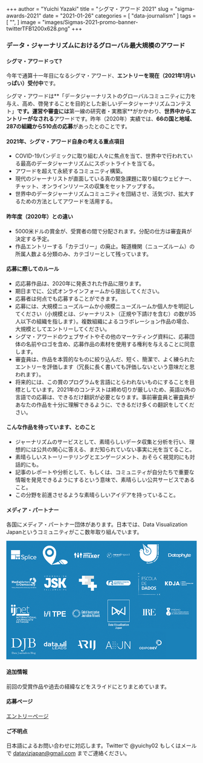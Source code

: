 +++
author = "Yuichi Yazaki"
title = "シグマ・アワード 2021"
slug = "sigma-awards-2021"
date = "2021-01-26"
categories = [
    "data-journalism"
]
tags = [
    "",
]
image = "images/Sigmas-2021-promo-banner-twitterTFB1200x628.png"
+++

### データ・ジャーナリズムにおけるグローバル最大規模のアワード

#### シグマ・アワードって?

今年で通算十一年目になるシグマ・アワード、**エントリーを現在（2021年1月いっぱい）受付中**です。

シグマ・アワードは**「データジャーナリストのグローバルコミュニティに力を与え、高め、啓発することを目的とした新しいデータジャーナリズムコンテスト」**です。運営や審査には**第一線の研究者・実務家**がかかわり、**世界中からエントリーがなされる**アワードです。昨年（2020年）実績では、**66の国と地域、287の組織から510点の応募**があったとのことです。

#### 2021年、シグマ・アワード自身の考える重点項目

- COVID-19パンデミックに取り組む人々に焦点を当て、世界中で行われている最高のデータジャーナリズムにスポットライトを当てる。
- アワードを超えて永続するコミュニティ構築。
- 現代のジャーナリストが直面している真の緊急課題に取り組むウェビナー、チャット、オンラインリソースの収集をセットアップする。
- 世界中のデータジャーナリズムコミュニティを団結させ、活気づけ、拡大するための方法としてアワードを活用する。

#### 昨年度（2020年）との違い

- 5000米ドルの賞金が、受賞者の間で分配されます。分配の仕方は審査員が決定する予定。
- 作品エントリーする「カテゴリー」の廃止。報道機関（ニューズルーム）の所属人数よる分類のみ、カテゴリーとして残っています。

#### 応募に際してのルール

- 応応募作品は、2020年に発表された作品に限ります。
- 期日までに、公式オンラインフォームから提出してください。
- 応募者は何点でも応募することができます。
- 応募には、大規模ニューズルームか小規模ニューズルームか個人かを明記してください（小規模とは、ジャーナリスト（正規や下請けを含む）の数が35人以下の組織を指します）。複数組織によるコラボレーション作品の場合、大規模としてエントリーしてください。
- シグマ・アワードのウェブサイトやその他のマーケティング資料に、応募団体の名前やロゴを含め、応募作品の素材を使用する権利を与えることに同意します。
- 審査員は、作品を本質的なものに絞り込んだ、短く、簡潔で、よく練られたエントリーを評価します（冗長に長く書いても評価しないという意味だと思われます）。
- 将来的には、この賞のプログラムを言語にとらわれないものにすることを目標としています。2021年のコンテストは締め切りが厳しいため、英語以外の言語での応募は、できるだけ翻訳が必要となります。事前審査員と審査員があなたの作品を十分に理解できるように、できるだけ多くの翻訳をしてください。

#### こんな作品を待っています、とのこと

- ジャーナリズムのサービスとして、素晴らしいデータ収集と分析を行い、理想的には公共の関心に答える、まだ知られていない事実に光を当てること。
- 素晴らしいストーリーテリングとエンゲージメント、おそらく視覚的にも対話的にも。
- 記事のレポートや分析として、もしくは、コミュニティが自分たちで重要な情報を発見できるようにするという意味で、素晴らしい公共サービスであること。
- この分野を前進させるような素晴らしいアイデアを持っていること。

#### メディア・パートナー

各国にメディア・パートナー団体があります。日本では、Data Visualization Japanというコミュニティがここ数年取り組んでいます。

![](images/Sigmas-partners-banner.png)

#### 追加情報

前回の受賞作品や過去の経緯などをスライドにとりまとめています。

<script async class="speakerdeck-embed" data-id="fce5929734054ebf901890d7eb9a770a" data-ratio="1.33333333333333" src="//speakerdeck.com/assets/embed.js"></script>

#### 応募ページ

[エントリーページ](https://sigmaawards.org/apply)

#### ご不明点

日本語によるお問い合わせに対応します。Twitterで @yuichy02 もしくはメールで datavizjapan@gmail.com までご連絡ください。
